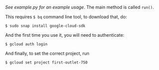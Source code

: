 *See example.py for an example usage*. The main method is called `run()`.

This requires `$ bq` command line tool, to download that, do:

    $ sudo snap install google-cloud-sdk

 And the first time you use it, you will need to authenticate:

    $ gcloud auth login

And finally, to set the correct project, run

    $ gcloud set project first-outlet-750
